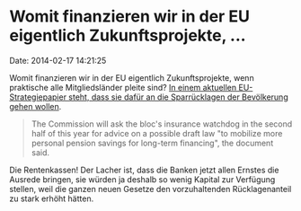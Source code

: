 Womit finanzieren wir in der EU eigentlich Zukunftsprojekte, \...
=================================================================

Date: 2014-02-17 14:21:25

Womit finanzieren wir in der EU eigentlich Zukunftsprojekte, wenn
praktische alle Mitgliedsländer pleite sind? [In einem aktuellen
EU-Strategiepapier steht, dass sie dafür an die Sparrücklagen der
Bevölkerung gehen
wollen](http://www.reuters.com/article/2014/02/12/us-eu-banks-savings-idUSBREA1B1ZI20140212).

> The Commission will ask the bloc\'s insurance watchdog in the second
> half of this year for advice on a possible draft law \"to mobilize
> more personal pension savings for long-term financing\", the document
> said.

Die Rentenkassen! Der Lacher ist, dass die Banken jetzt allen Ernstes
die Ausrede bringen, sie würden ja deshalb so wenig Kapital zur
Verfügung stellen, weil die ganzen neuen Gesetze den vorzuhaltenden
Rücklagenanteil zu stark erhöht hätten.
